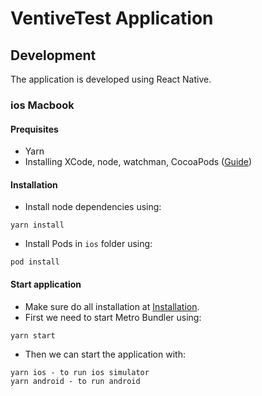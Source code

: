 # VentiveTest Application

## Development

The application is developed using React Native.

### ios Macbook

#### Prequisites

- Yarn
- Installing XCode, node, watchman, CocoaPods ([Guide](https://reactnative.dev/docs/environment-setup))

#### Installation

- Install node dependencies using:

```
yarn install
```

- Install Pods in `ios` folder using:

```
pod install
```

#### Start application

- Make sure do all installation at [Installation](#installation).
- First we need to start Metro Bundler using:

```
yarn start
```

- Then we can start the application with:

```
yarn ios - to run ios simulator
yarn android - to run android
```
